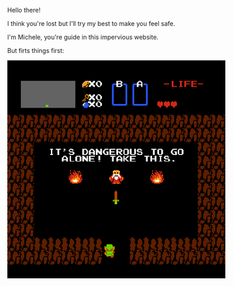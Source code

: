 Hello there!

I think you're lost but I'll try my best to make you feel safe.


I'm Michele, you're guide in this impervious website.

But firts things first:

![sword](asset/sword.gif)